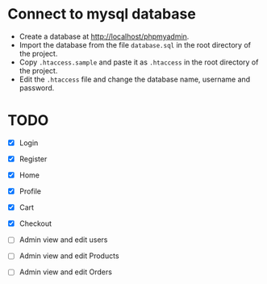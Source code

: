 # Connect to mysql database

- Create a database at [http://localhost/phpmyadmin](http://localhost/phpmyadmin).
- Import the database from the file `database.sql` in the root directory of the project.
- Copy `.htaccess.sample` and paste it as `.htaccess` in the root directory of the project.
- Edit the `.htaccess` file and change the database name, username and password.

# TODO

- [x] Login
- [x] Register

- [x] Home
- [x] Profile
- [x] Cart
- [x] Checkout

- [ ] Admin view and edit users
- [ ] Admin view and edit Products
- [ ] Admin view and edit Orders
